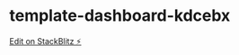 # template-dashboard-kdcebx

[Edit on StackBlitz ⚡️](https://stackblitz.com/edit/template-dashboard-kdcebx)